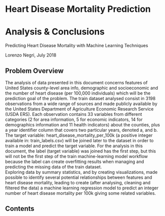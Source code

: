 # Heart Disease Mortality Prediction 
# Analysis & Conclusions
Predicting Heart Disease Mortality with Machine Learning Techniques

Lorenzo Negri, July 2018

## Problem Overview

The analysis of data presented in this document concerns features of United States county-level area info, demographic and socioeconomic and the number of heart disease (per 100,000 individuals) which will be the prediction goal of the problem. 
The train dataset analysed consist in 3198 observations from a wide range of sources and made publicly available by the United States Department of Agriculture Economic Research Service (USDA ERS). Each observation contains 33 variables from different categories (2 for area information, 5 for economic indicators, 14 for demographics information and 11 health indicators) about the counties, plus a year identifier column that covers two particular years, denoted a, and b. 
The target variable: heart_disease_mortality_per_100k (a positive integer available in: train_labels.csv) will be joined later to the dataset in order to train a model and predict the target variable. For the analysis in this document, the label (target variable) was joined has the first step, but this will not be the first step of the train machine-learning model workflow because the label can create overfitting results when managing and predicting the missing data of the train dataset.   
Exploring data by summary statistics, and by creating visualizations, made possible to identify several potential relationships between features and heart disease mortality, leading to create (after analysing, cleaning and filtered the data) a machine learning regression model to predict an integer number of heart disease mortality per 100k giving some related variables. 

## Contents



